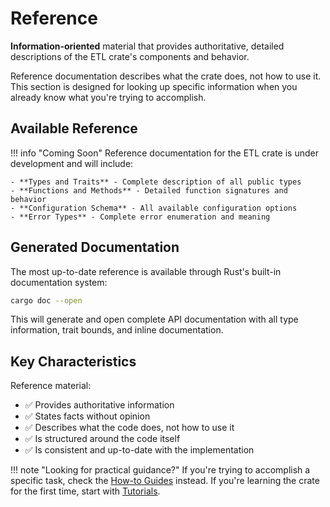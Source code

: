 # Reference

**Information-oriented** material that provides authoritative, detailed descriptions of the ETL crate's components and behavior.

Reference documentation describes what the crate does, not how to use it. This section is designed for looking up specific information when you already know what you're trying to accomplish.

## Available Reference

!!! info "Coming Soon"
    Reference documentation for the ETL crate is under development and will include:

    - **Types and Traits** - Complete description of all public types
    - **Functions and Methods** - Detailed function signatures and behavior  
    - **Configuration Schema** - All available configuration options
    - **Error Types** - Complete error enumeration and meaning

## Generated Documentation

The most up-to-date reference is available through Rust's built-in documentation system:

```bash
cargo doc --open
```

This will generate and open complete API documentation with all type information, trait bounds, and inline documentation.

## Key Characteristics

Reference material:
- ✅ Provides authoritative information
- ✅ States facts without opinion  
- ✅ Describes what the code does, not how to use it
- ✅ Is structured around the code itself
- ✅ Is consistent and up-to-date with the implementation

!!! note "Looking for practical guidance?"
    If you're trying to accomplish a specific task, check the [How-to Guides](../how-to/index.md) instead. If you're learning the crate for the first time, start with [Tutorials](../tutorials/index.md).
